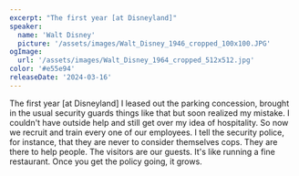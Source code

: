 ```yaml
---
excerpt: "The first year [at Disneyland]"
speaker:
  name: 'Walt Disney'
  picture: '/assets/images/Walt_Disney_1946_cropped_100x100.JPG'
ogImage:
  url: '/assets/images/Walt_Disney_1964_cropped_512x512.jpg'
color: '#e55e94'
releaseDate: '2024-03-16'
---
```

The first year [at Disneyland] I leased out the parking concession, brought in the usual security guards things like that but soon realized my mistake. I couldn't have outside help and still get over my idea of hospitality. So now we recruit and train every one of our employees. I tell the security police, for instance, that they are never to consider themselves cops. They are there to help people. The visitors are our guests. It's like running a fine restaurant. Once you get the policy going, it grows.
